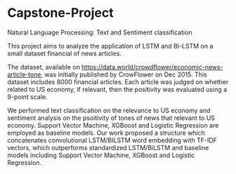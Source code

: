 # Capstone-Project
Natural Language Processing: Text and Sentiment classification

This project aims to analyze the application of LSTM and Bi-LSTM on a small dataset financial of news articles.

The dataset, available on https://data.world/crowdflower/economic-news-article-tone, was initially published by CrowFlower on Dec 2015. This dataset includes 8000 financial articles. Each article was judged on whether related to US economy, if relevant, then the positivity was evaluated using a 9-point scale.

We performed text classification on the relevance to US economy and sentiment analysis on the psoitivity of tones of news that relevant to US economy. Support Vector Machine, XGBoost and Logistic Regression are employed as baseline models. Our work proposed a structure which concatenates convolutional LSTM/BILSTM word embedding with TF-IDF vectors, which outperforms standardized LSTM/BiLSTM and baseline models including Support Vector Machine, XGBoost and Logistic Regression.
